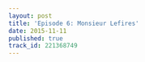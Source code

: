 ```yaml
---
layout: post
title: 'Episode 6: Monsieur Lefires'
date: 2015-11-11
published: true
track_id: 221368749
---
```

<div class='list post-player' track='{{page.track_id}}'></div>